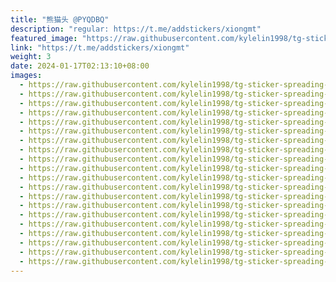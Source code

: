```yaml
---
title: "熊猫头 @PYQDBQ"
description: "regular: https://t.me/addstickers/xiongmt"
featured_image: "https://raw.githubusercontent.com/kylelin1998/tg-sticker-spreading-worldwide-images/main/img/2c46c30b-0d77-4581-a2b0-14d5eb26361f.jpg"
link: "https://t.me/addstickers/xiongmt"
weight: 3
date: 2024-01-17T02:13:10+08:00
images:
  - https://raw.githubusercontent.com/kylelin1998/tg-sticker-spreading-worldwide-images/main/img/2c46c30b-0d77-4581-a2b0-14d5eb26361f.jpg
  - https://raw.githubusercontent.com/kylelin1998/tg-sticker-spreading-worldwide-images/main/img/ff5aaf54-6337-4623-a48f-b9fae0a17b8d.jpg
  - https://raw.githubusercontent.com/kylelin1998/tg-sticker-spreading-worldwide-images/main/img/67af76f5-f9b5-48c6-b652-5e633e2f02e4.jpg
  - https://raw.githubusercontent.com/kylelin1998/tg-sticker-spreading-worldwide-images/main/img/6c9b9664-9b98-4fba-b14c-22ae9dc9bb64.jpg
  - https://raw.githubusercontent.com/kylelin1998/tg-sticker-spreading-worldwide-images/main/img/36c02dc4-a022-42db-a77f-18e8c108eca1.jpg
  - https://raw.githubusercontent.com/kylelin1998/tg-sticker-spreading-worldwide-images/main/img/08978887-6977-4550-ae6c-8b7f1c69427c.jpg
  - https://raw.githubusercontent.com/kylelin1998/tg-sticker-spreading-worldwide-images/main/img/c02ca7b7-af78-49cf-9cbc-8ec50d509f20.jpg
  - https://raw.githubusercontent.com/kylelin1998/tg-sticker-spreading-worldwide-images/main/img/ab044769-f8b3-48db-9707-802c7d6aed04.jpg
  - https://raw.githubusercontent.com/kylelin1998/tg-sticker-spreading-worldwide-images/main/img/1348e251-d41d-4ce2-b179-6da379dcfced.jpg
  - https://raw.githubusercontent.com/kylelin1998/tg-sticker-spreading-worldwide-images/main/img/a7ce383b-5a98-4667-99f1-fa751e59e09a.jpg
  - https://raw.githubusercontent.com/kylelin1998/tg-sticker-spreading-worldwide-images/main/img/198ca393-37f6-42ec-8450-0d7f0b2ed7c1.jpg
  - https://raw.githubusercontent.com/kylelin1998/tg-sticker-spreading-worldwide-images/main/img/72860422-9c02-41ad-b83d-bb1fd1ea7713.jpg
  - https://raw.githubusercontent.com/kylelin1998/tg-sticker-spreading-worldwide-images/main/img/8a48cd95-c08c-42f2-8702-87f3632b37b7.jpg
  - https://raw.githubusercontent.com/kylelin1998/tg-sticker-spreading-worldwide-images/main/img/65c5e47a-6471-4c02-a4d4-3682531ab679.jpg
  - https://raw.githubusercontent.com/kylelin1998/tg-sticker-spreading-worldwide-images/main/img/d533a3f1-189e-41dd-845b-6af21c3a4024.jpg
  - https://raw.githubusercontent.com/kylelin1998/tg-sticker-spreading-worldwide-images/main/img/5ce8a655-05e9-4fe0-9139-63a22fc14974.jpg
  - https://raw.githubusercontent.com/kylelin1998/tg-sticker-spreading-worldwide-images/main/img/945b13a3-f32e-4264-834d-4ea7d2ac43f7.jpg
  - https://raw.githubusercontent.com/kylelin1998/tg-sticker-spreading-worldwide-images/main/img/d98b7040-8a96-4d0b-bc3e-edcdc2935c90.jpg
  - https://raw.githubusercontent.com/kylelin1998/tg-sticker-spreading-worldwide-images/main/img/235bd412-b8e4-49fe-933d-5733ee4de6d6.jpg
  - https://raw.githubusercontent.com/kylelin1998/tg-sticker-spreading-worldwide-images/main/img/7b168b31-797d-4d29-899e-7ab8677dd2ae.jpg
---
```

